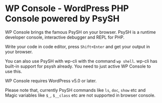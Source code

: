 # WP Console - WordPress PHP Console powered by PsySH

WP Console brings the famous PsySH on your browser. PsySH is a runtime developer console, interactive debugger and REPL for PHP.

Write your code in code editor, press `Shift+Enter` and get your output in your browser.

You can also use PsySH with wp-cli with the command `wp shell`. wp-cli has built-in support for psysh already. You need to just active WP Console to use this.

WP Console requires WordPress v5.0 or later.

Please note that, currently PsySH commands like `ls`, `doc`, `show` etc and Magic variables like `$_`, `$__class` etc are not supported in browser console.
